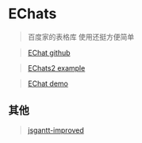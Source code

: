 # EChats

> 百度家的表格库 使用还挺方便简单

> [EChat github](https://github.com/apache/incubator-echarts)

> [EChats2 example](http://echarts.baidu.com/echarts2/doc/example.html)

> [EChat demo](http://echarts.baidu.com/examples/#chart-type-bar)

## 其他

> [jsgantt-improved](https://jsganttimproved.github.io/jsgantt-improved/)
